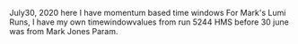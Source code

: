 July30, 2020
here I have momentum based time windows
For Mark's Lumi Runs, I have my own timewindowvalues from run 5244 HMS
before 30 june was from Mark Jones Param.
